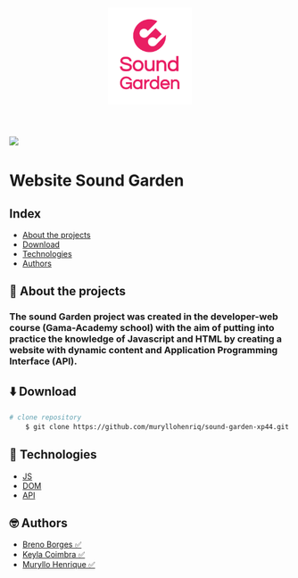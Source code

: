<h1 align="center">
<img src=img/sound-logo.png width="150px">   
</h1>

<h1>
<img src=img/banner.gif>   
</h1>


# Website Sound Garden

## **Index**

- [About the projects](#-About-the-projects)
- [Download](#-Download)
- [Technologies](#-Technologies)
- [Authors](#-Authors)



## **📝 About the projects**

###  The **sound Garden** project was created in the developer-web course (Gama-Academy school) with the aim of putting into practice the knowledge of Javascript and HTML by creating a website with dynamic content and Application Programming Interface (API).


## **⬇️ Download** ##

```bash 
# clone repository
    $ git clone https://github.com/muryllohenriq/sound-garden-xp44.git 
```

## **🚀 Technologies**
- [JS](https://developer.mozilla.org/en-US/docs/Web/javascript)
- [DOM](https://developer.mozilla.org/pt-BR/docs/Web/API/Document_Object_Model)
- [API](https://docs.microsoft.com/en-us/azure/api-management/)

## **🤓 Authors**

- [Breno Borges ✅](https://github.com/brenobsd)
- [Keyla Coimbra ✅](https://github.com/keycoimbra)
- [Muryllo Henrique ✅](https://github.com/muryllohenriq)
